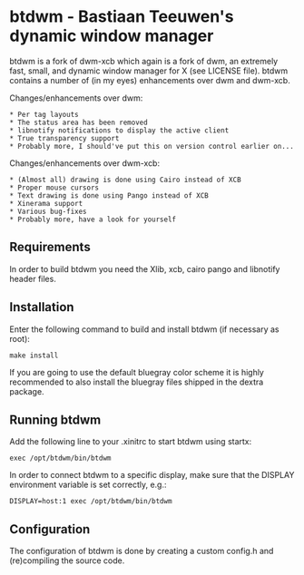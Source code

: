 # btdwm - Bastiaan Teeuwen's dynamic window manager
btdwm is a fork of dwm-xcb which again is a fork of dwm, an extremely fast, small, and dynamic window manager for X (see LICENSE file).
btdwm contains a number of (in my eyes) enhancements over dwm and dwm-xcb.

Changes/enhancements over dwm:

	* Per tag layouts
	* The status area has been removed
	* libnotify notifications to display the active client
	* True transparency support
	* Probably more, I should've put this on version control earlier on...

Changes/enhancements over dwm-xcb:

	* (Almost all) drawing is done using Cairo instead of XCB
	* Proper mouse cursors
	* Text drawing is done using Pango instead of XCB
	* Xinerama support
	* Various bug-fixes
	* Probably more, have a look for yourself


## Requirements

In order to build btdwm you need the Xlib, xcb, cairo pango and libnotify header files.


## Installation

Enter the following command to build and install btdwm (if necessary as root):

    make install

If you are going to use the default bluegray color scheme it is highly
recommended to also install the bluegray files shipped in the dextra package.


## Running btdwm

Add the following line to your .xinitrc to start btdwm using startx:

    exec /opt/btdwm/bin/btdwm

In order to connect btdwm to a specific display, make sure that
the DISPLAY environment variable is set correctly, e.g.:

    DISPLAY=host:1 exec /opt/btdwm/bin/btdwm


## Configuration

The configuration of btdwm is done by creating a custom config.h
and (re)compiling the source code.
